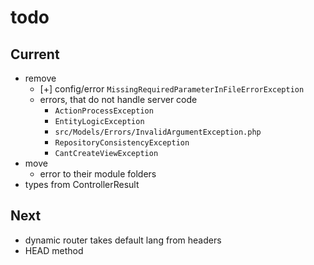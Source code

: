 # todo

## Current

- remove
  - [+] config/error `MissingRequiredParameterInFileErrorException`
  - errors, that do not handle server code
    - `ActionProcessException`
    - `EntityLogicException`
    - `src/Models/Errors/InvalidArgumentException.php`
    - `RepositoryConsistencyException`
    - `CantCreateViewException`
- move
  - error to their module folders
- types from ControllerResult

## Next

- dynamic router takes default lang from headers  
- HEAD method

